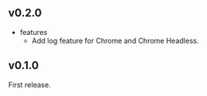 ## v0.2.0

- features
  - Add log feature for Chrome and Chrome Headless.

## v0.1.0

First release.
